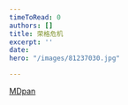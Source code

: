 ```yaml
---
timeToRead: 0
authors: []
title: 荣格危机
excerpt: ''
date: 
hero: "/images/81237030.jpg"

---
```

[MDpan](https://mdpan.tk/%E8%8D%A3%E6%A0%BC%E5%8D%B1%E6%9C%BA)